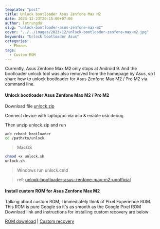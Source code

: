 ```yaml
---
template: "post"
title: Unlock bootloader Asus Zenfone Max M2
date: 2023-12-23T20:15:00+07:00
author: letrungdo
slug: "unlock-bootloader-asus-zenfone-max-m2"
cover: "../../images/2023/12/unlock-bootloader-zenfone-max-m2.jpg"
keywords: "Unlock bootloader Asus"
categories:
  - Phones
tags:
  - Custom ROM
---
```


Currently, Asus Zenfone Max M2 only stops at Android 9. And the bootloader unlock tool was also removed from the homepage by Asus, so I share how to unlock bootloader for Asus Zenfone Max M2 / Pro M2 via command line.

#### Unlock bootloader Asus Zenfone Max M2 / Pro M2

Download file <a href="https://drive.google.com/file/d/1qBeRUYEtNdifoNg5m6DU7dfh2DqtG2eh/view?usp=sharing" target="_blank">unlock.zip</a>

Connect device with laptop/pc via usb & enable usb debug.

Then unzip unlock.zip and run

```bash
adb reboot bootloader
cd /path/to/unlock
```

> MacOS

```bash
chmod +x unlock.sh
unlock.sh
```

> Windows
> run unlock.cmd

> ref: <a href="https://xdaforums.com/t/unlook-bootloader-asus-zenfone-max-m2-unofficial.3886206/" target="_blank">unlook-bootloader-asus-zenfone-max-m2-unofficial</a>

#### Install custom ROM for Asus Zenfone Max M2

Talking about custom ROM, I immediately think of Pixel Experience ROM. This ROM is pure Google so it's as smooth as the Google Pixel ROM
Download link and instructions for installing custom recovery are below

<a href="https://get.pixelexperience.org/X01AD" target="_blank">ROM download</a> |
<a href="https://wiki.pixelexperience.org/devices/X01AD/install/" target="_blank">Custom recovery</a>
